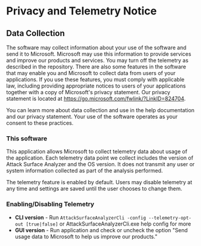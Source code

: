 # Privacy and Telemetry Notice

## Data Collection

The software may collect information about your use of the 
software and send it to Microsoft. Microsoft may use this information to provide 
services and improve our products and services. You may turn off the telemetry as
described in the repository. There are also some features in the software that may
enable you and Microsoft to collect data from users of your applications. If you use
these features, you must comply with applicable law, including providing appropriate
notices to users of your applications together with a copy of Microsoft's privacy 
statement. Our privacy statement is located at https://go.microsoft.com/fwlink/?LinkID=824704. 

You can learn more about data collection and use in the help documentation and our privacy 
statement. Your use of the software operates as your consent to these practices.

### This software

This application allows Microsoft to collect telemetry data about usage of the application. Each telemetry data point we collect includes the version of Attack Surface Analyzer and the OS version. It does not transmit any user or system information collected as part of the analysis performed.

The telemetry feature is enabled by default.
Users may disable telemetry at any time and settings are saved until the user chooses to change them.

### Enabling/Disabling Telemetry

* **CLI version** - Run ```AttackSurfaceAnalyzerCli -config --telemetry-opt-out [true|false]``` or AttackSurfaceAnalyzerCli.exe help config for more
* **GUI version** - Run application and check or uncheck the option "Send usage data to Microsoft to help us improve our products."
